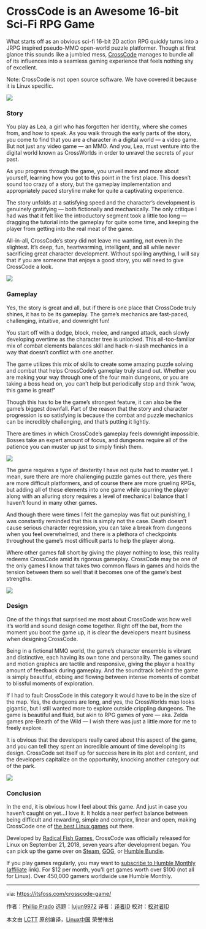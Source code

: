 [#]: collector: (lujun9972)
[#]: translator: ( )
[#]: reviewer: ( )
[#]: publisher: ( )
[#]: url: ( )
[#]: subject: (CrossCode is an Awesome 16-bit Sci-Fi RPG Game)
[#]: via: (https://itsfoss.com/crosscode-game/)
[#]: author: (Phillip Prado https://itsfoss.com/author/phillip/)

CrossCode is an Awesome 16-bit Sci-Fi RPG Game
======

What starts off as an obvious sci-fi 16-bit 2D action RPG quickly turns into a JRPG inspired pseudo-MMO open-world puzzle platformer. Though at first glance this sounds like a jumbled mess, [CrossCode][1] manages to bundle all of its influences into a seamless gaming experience that feels nothing shy of excellent.

Note: CrossCode is not open source software. We have covered it because it is Linux specific.

![][2]

### Story

You play as Lea, a girl who has forgotten her identity, where she comes from, and how to speak. As you walk through the early parts of the story, you come to find that you are a character in a digital world — a video game. But not just any video game — an MMO. And you, Lea, must venture into the digital world known as CrossWorlds in order to unravel the secrets of your past.

As you progress through the game, you unveil more and more about yourself, learning how you got to this point in the first place. This doesn’t sound too crazy of a story, but the gameplay implementation and appropriately paced storyline make for quite a captivating experience.

The story unfolds at a satisfying speed and the character’s development is genuinely gratifying — both fictionally and mechanically. The only critique I had was that it felt like the introductory segment took a little too long — dragging the tutorial into the gameplay for quite some time, and keeping the player from getting into the real meat of the game.

All-in-all, CrossCode’s story did not leave me wanting, not even in the slightest. It’s deep, fun, heartwarming, intelligent, and all while never sacrificing great character development. Without spoiling anything, I will say that if you are someone that enjoys a good story, you will need to give CrossCode a look.

![][3]

### Gameplay

Yes, the story is great and all, but if there is one place that CrossCode truly shines, it has to be its gameplay. The game’s mechanics are fast-paced, challenging, intuitive, and downright fun!

You start off with a dodge, block, melee, and ranged attack, each slowly developing overtime as the character tree is unlocked. This all-too-familiar mix of combat elements balances skill and hack-n-slash mechanics in a way that doesn’t conflict with one another.

The game utilizes this mix of skills to create some amazing puzzle solving and combat that helps CrossCode’s gameplay truly stand out. Whether you are making your way through one of the four main dungeons, or you are taking a boss head on, you can’t help but periodically stop and think “wow, this game is great!”

Though this has to be the game’s strongest feature, it can also be the game’s biggest downfall. Part of the reason that the story and character progression is so satisfying is because the combat and puzzle mechanics can be incredibly challenging, and that’s putting it lightly.

There are times in which CrossCode’s gameplay feels downright impossible. Bosses take an expert amount of focus, and dungeons require all of the patience you can muster up just to simply finish them.

![][4]

The game requires a type of dexterity I have not quite had to master yet. I mean, sure there are more challenging puzzle games out there, yes there are more difficult platformers, and of course there are more grueling RPGs, but adding all of these elements into one game while spurring the player along with an alluring story requires a level of mechanical balance that I haven’t found in many other games.

And though there were times I felt the gameplay was flat out punishing, I was constantly reminded that this is simply not the case. Death doesn’t cause serious character regression, you can take a break from dungeons when you feel overwhelmed, and there is a plethora of checkpoints throughout the game’s most difficult parts to help the player along.

Where other games fall short by giving the player nothing to lose, this reality redeems CrossCode amid its rigorous gameplay. CrossCode may be one of the only games I know that takes two common flaws in games and holds the tension between them so well that it becomes one of the game’s best strengths.

![][5]

### Design

One of the things that surprised me most about CrossCode was how well it’s world and sound design come together. Right off the bat, from the moment you boot the game up, it is clear the developers meant business when designing CrossCode.

Being in a fictional MMO world, the game’s character ensemble is vibrant and distinctive, each having its own tone and personality. The games sound and motion graphics are tactile and responsive, giving the player a healthy amount of feedback during gameplay. And the soundtrack behind the game is simply beautiful, ebbing and flowing between intense moments of combat to blissful moments of exploration.

If I had to fault CrossCode in this category it would have to be in the size of the map. Yes, the dungeons are long, and yes, the CrossWorlds map looks gigantic, but I still wanted more to explore outside crippling dungeons. The game is beautiful and fluid, but akin to RPG games of yore — aka. Zelda games pre-Breath of the Wild — I wish there was just a little more for me to freely explore.

It is obvious that the developers really cared about this aspect of the game, and you can tell they spent an incredible amount of time developing its design. CrossCode set itself up for success here in its plot and content, and the developers capitalize on the opportunity, knocking another category out of the park.

![][6]

### Conclusion

In the end, it is obvious how I feel about this game. And just in case you haven’t caught on yet…I love it. It holds a near perfect balance between being difficult and rewarding, simple and complex, linear and open, making CrossCode one of [the best Linux games][7] out there.

Developed by [Radical Fish Games][8], CrossCode was officially released for Linux on September 21, 2018, seven years after development began. You can pick up the game over on [Steam][9], [GOG][10], or [Humble Bundle][11].

If you play games regularly, you may want to [subscribe to Humble Monthly][12] ([affiliate][13] link). For $12 per month, you’ll get games worth over $100 (not all for Linux). Over 450,000 gamers worldwide use Humble Monthly.

--------------------------------------------------------------------------------

via: https://itsfoss.com/crosscode-game/

作者：[Phillip Prado][a]
选题：[lujun9972][b]
译者：[译者ID](https://github.com/译者ID)
校对：[校对者ID](https://github.com/校对者ID)

本文由 [LCTT](https://github.com/LCTT/TranslateProject) 原创编译，[Linux中国](https://linux.cn/) 荣誉推出

[a]: https://itsfoss.com/author/phillip/
[b]: https://github.com/lujun9972
[1]: http://www.cross-code.com/en/home
[2]: https://i0.wp.com/itsfoss.com/wp-content/uploads/2019/02/CrossCode-Level-up.png?fit=800%2C451&ssl=1
[3]: https://i0.wp.com/itsfoss.com/wp-content/uploads/2019/02/CrossCode-Equpiment.png?fit=800%2C451&ssl=1
[4]: https://i0.wp.com/itsfoss.com/wp-content/uploads/2019/02/CrossCode-character-development.png?fit=800%2C451&ssl=1
[5]: https://i1.wp.com/itsfoss.com/wp-content/uploads/2019/02/CrossCode-Environment.png?fit=800%2C451&ssl=1
[6]: https://i0.wp.com/itsfoss.com/wp-content/uploads/2019/02/CrossCode-dungeon.png?fit=800%2C451&ssl=1
[7]: https://itsfoss.com/free-linux-games/
[8]: http://www.radicalfishgames.com/
[9]: https://store.steampowered.com/app/368340/CrossCode/
[10]: https://www.gog.com/game/crosscode
[11]: https://www.humblebundle.com/store/crosscode
[12]: https://www.humblebundle.com/monthly?partner=itsfoss
[13]: https://itsfoss.com/affiliate-policy/
